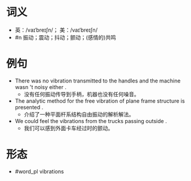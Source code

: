 # 词义
- 英：/vaɪˈbreɪʃn/； 美：/vaɪˈbreɪʃn/
- #n 振动；震动；抖动；颤动；(感情的)共鸣
# 例句
- There was no vibration transmitted to the handles and the machine wasn 't noisy either .
	- 没有任何振动传导到手柄，机器也没有任何噪音。
- The analytic method for the free vibration of plane frame structure is presented .
	- 介绍了一种平面杆系结构自由振动的解析解法。
- We could feel the vibrations from the trucks passing outside .
	- 我们可以感到外面卡车经过时的颤动。
# 形态
- #word_pl vibrations
